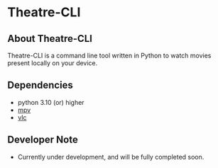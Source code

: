 # Theatre-CLI
## About Theatre-CLI
Theatre-CLI is a command line tool written in Python to watch movies present locally on your device. 
## Dependencies
- python 3.10 (or) higher
- [mpv](https://mpv.io/)
- [vlc](https://www.videolan.org/vlc/)
## Developer Note
- Currently under development, and will be fully completed soon.